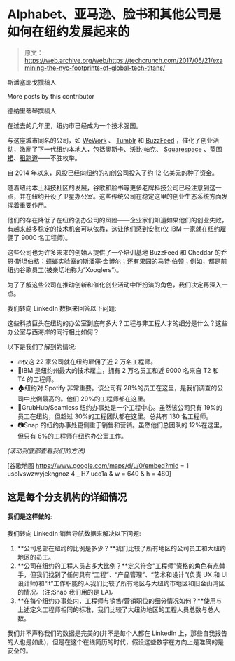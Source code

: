 # Alphabet、亚马逊、脸书和其他公司是如何在纽约发展起来的

> 原文：<https://web.archive.org/web/https://techcrunch.com/2017/05/21/examining-the-nyc-footprints-of-global-tech-titans/>

斯潘塞耶戈撰稿人

More posts by this contributor

德纳里蒂琴撰稿人

在过去的几年里，纽约市已经成为一个技术强国。

与这座城市同名的公司，如 [WeWork](https://web.archive.org/web/20221207101839/https://www.crunchbase.com/organization/wework) 、 [Tumblr](https://web.archive.org/web/20221207101839/https://www.crunchbase.com/organization/tumblr) 和 [BuzzFeed](https://web.archive.org/web/20221207101839/https://www.crunchbase.com/organization/buzzfeed) ，催化了创业活动，激励了下一代纽约本地人，包括[奥斯卡](https://web.archive.org/web/20221207101839/https://www.crunchbase.com/organization/oscar#/entity)、[沃比·帕克](https://web.archive.org/web/20221207101839/https://www.crunchbase.com/organization/warby-parker#/entity)、 [Squarespace](https://web.archive.org/web/20221207101839/https://www.crunchbase.com/organization/squarespace#/entity) 、[蓝围裙](https://web.archive.org/web/20221207101839/https://www.crunchbase.com/organization/blue-apron)、[租跑道](https://web.archive.org/web/20221207101839/https://www.crunchbase.com/organization/rent-the-runway#/entity)——不胜枚举。

自 2014 年以来，风投已经向纽约的初创公司投入了约 12 亿美元的种子资金。

随着纽约本土科技社区的发展，谷歌和脸书等更多老牌科技公司已经注意到这一点，并在纽约开设了卫星办公室。这些传统公司在稳定这里的创业生态系统方面发挥着重要作用。

他们的存在降低了在纽约创办公司的风险——企业家们知道如果他们的创业失败，有越来越多稳定的技术机会可以依靠，这让他们感到安慰(仅 IBM 一家就在纽约雇佣了 9000 名工程师)。

这些公司也为许多未来的创始人提供了一个培训基地 BuzzFeed 和 Cheddar 的乔恩·斯坦伯格；蟑螂实验室的斯潘塞·金博尔；还有果园的马特·伯顿；例如，都是前纽约谷歌员工(被亲切地称为“Xooglers”)。

为了了解这些公司在推动创新和催化创业活动中所扮演的角色，我们决定再深入一点。

我们转向 LinkedIn 数据来回答以下问题:

这些科技巨头在纽约的办公室到底有多大？工程与非工程人才的细分是什么？这些办公室与西海岸的同行相比如何？

以下是我们了解到的情况:

*   🔥仅这 22 家公司就在纽约雇佣了近 2 万名工程师。
*   👊IBM 是纽约州最大的技术雇主，拥有 2 万名员工和近 9000 名来自 T2 和 T4 的工程师。
*   🏠纽约对 Spotify 非常重要。该公司有 28%的员工在这里，是我们调查的公司中比例最高的。他们 29%的工程师都在这里。
*   🍔GrubHub/Seamless 纽约办事处是一个工程中心。虽然该公司只有 19%的员工在纽约，但超过 30%的工程团队都在这里。总共有 130 名工程师。
*   📷Snap 的纽约办事处更侧重于销售和营销。虽然他们总团队的 12%在这里，但只有 6%的工程师在纽约办公室工作。

*(滚动到底部查看我们的方法)*

[谷歌地图 https://www.google.com/maps/d/u/0/embed?mid = 1 usolvswzwyjekngnoz 4 _ H7 uco1a & w = 640 & h = 480]

## 这是每个分支机构的详细情况

#### **我们是这样做的:**

我们转向 LinkedIn 销售导航数据来解决以下问题:

1.  **公司总部在纽约的比例是多少？**我们比较了所有地区的公司员工和大纽约地区的员工。
2.  **公司在纽约的工程人员占多大比例？**定义符合“工程师”资格的角色有点棘手，但我们找到了任何具有“工程”、“产品管理”、“艺术和设计”(负责 UX 和 UI 设计师)和“it”工作职能的人我们比较了所有地区与大纽约市地区和旧金山湾区的情况。(注:Snap 我们用的是 LA)。
3.  **在每个纽约办事处内，工程师与销售/营销职位的细分情况如何？**使用与上述定义工程师相同的标准，我们比较了大纽约地区的工程人员总数与总人数。

我们并不声称我们的数据是完美的(并不是每个人都在 LinkedIn 上，那些自我报告的人也是如此)，但是在这个在线简历的时代，假设这些数字在方向上是准确的是安全的。